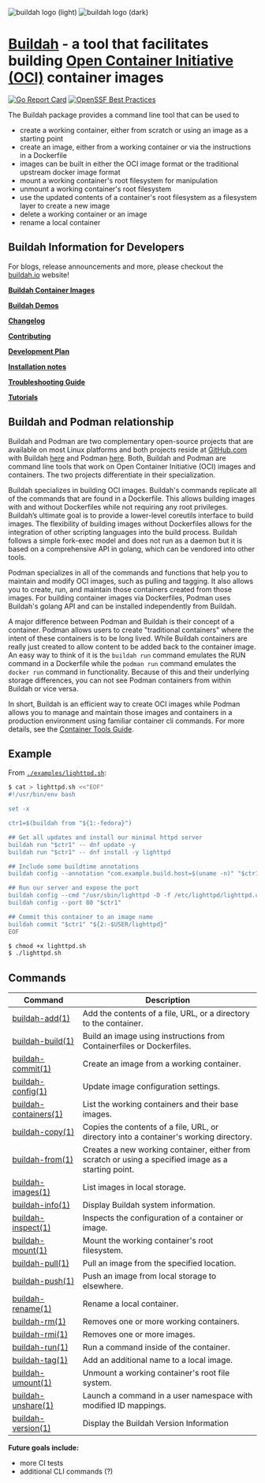 ![buildah logo (light)](logos/buildah-logo_large.png#gh-light-mode-only)
![buildah logo (dark)](logos/buildah-logo_reverse_large.png#gh-dark-mode-only)

# [Buildah](https://www.youtube.com/embed/YVk5NgSiUw8) - a tool that facilitates building [Open Container Initiative (OCI)](https://www.opencontainers.org/) container images

[![Go Report Card](https://goreportcard.com/badge/github.com/containers/buildah)](https://goreportcard.com/report/github.com/containers/buildah)
[![OpenSSF Best Practices](https://www.bestpractices.dev/projects/10579/badge)](https://www.bestpractices.dev/projects/10579)


The Buildah package provides a command line tool that can be used to
* create a working container, either from scratch or using an image as a starting point
* create an image, either from a working container or via the instructions in a Dockerfile
* images can be built in either the OCI image format or the traditional upstream docker image format
* mount a working container's root filesystem for manipulation
* unmount a working container's root filesystem
* use the updated contents of a container's root filesystem as a filesystem layer to create a new image
* delete a working container or an image
* rename a local container

## Buildah Information for Developers

For blogs, release announcements and more, please checkout the [buildah.io](https://buildah.io) website!

**[Buildah Container Images](https://github.com/containers/image_build/blob/main/buildah/README.md)**

**[Buildah Demos](demos)**

**[Changelog](CHANGELOG.md)**

**[Contributing](CONTRIBUTING.md)**

**[Development Plan](developmentplan.md)**

**[Installation notes](install.md)**

**[Troubleshooting Guide](troubleshooting.md)**

**[Tutorials](docs/tutorials)**

## Buildah and Podman relationship

Buildah and Podman are two complementary open-source projects that are
available on most Linux platforms and both projects reside at
[GitHub.com](https://github.com) with Buildah
[here](https://github.com/containers/buildah) and Podman
[here](https://github.com/containers/podman).  Both, Buildah and Podman are
command line tools that work on Open Container Initiative (OCI) images and
containers.  The two projects differentiate in their specialization.

Buildah specializes in building OCI images.  Buildah's commands replicate all
of the commands that are found in a Dockerfile.  This allows building images
with and without Dockerfiles while not requiring any root privileges.
Buildah’s ultimate goal is to provide a lower-level coreutils interface to
build images.  The flexibility of building images without Dockerfiles allows
for the integration of other scripting languages into the build process.
Buildah follows a simple fork-exec model and does not run as a daemon
but it is based on a comprehensive API in golang, which can be vendored
into other tools.

Podman specializes in all of the commands and functions that help you to maintain and modify
OCI images, such as pulling and tagging.  It also allows you to create, run, and maintain those containers
created from those images.  For building container images via Dockerfiles, Podman uses Buildah's
golang API and can be installed independently from Buildah.

A major difference between Podman and Buildah is their concept of a container.  Podman
allows users to create "traditional containers" where the intent of these containers is
to be long lived.  While Buildah containers are really just created to allow content
to be added back to the container image.  An easy way to think of it is the
`buildah run` command emulates the RUN command in a Dockerfile while the `podman run`
command emulates the `docker run` command in functionality.  Because of this and their underlying
storage differences, you can not see Podman containers from within Buildah or vice versa.

In short, Buildah is an efficient way to create OCI images while Podman allows
you to manage and maintain those images and containers in a production environment using
familiar container cli commands.  For more details, see the
[Container Tools Guide](https://github.com/containers/buildah/tree/main/docs/containertools).

## Example

From [`./examples/lighttpd.sh`](examples/lighttpd.sh):

```bash
$ cat > lighttpd.sh <<"EOF"
#!/usr/bin/env bash

set -x

ctr1=$(buildah from "${1:-fedora}")

## Get all updates and install our minimal httpd server
buildah run "$ctr1" -- dnf update -y
buildah run "$ctr1" -- dnf install -y lighttpd

## Include some buildtime annotations
buildah config --annotation "com.example.build.host=$(uname -n)" "$ctr1"

## Run our server and expose the port
buildah config --cmd "/usr/sbin/lighttpd -D -f /etc/lighttpd/lighttpd.conf" "$ctr1"
buildah config --port 80 "$ctr1"

## Commit this container to an image name
buildah commit "$ctr1" "${2:-$USER/lighttpd}"
EOF

$ chmod +x lighttpd.sh
$ ./lighttpd.sh
```

## Commands
| Command                                              | Description                                                                                          |
| ---------------------------------------------------- | ---------------------------------------------------------------------------------------------------- |
| [buildah-add(1)](/docs/buildah-add.1.md)               | Add the contents of a file, URL, or a directory to the container.                                    |
| [buildah-build(1)](/docs/buildah-build.1.md)           | Build an image using instructions from Containerfiles or Dockerfiles.                                |
| [buildah-commit(1)](/docs/buildah-commit.1.md)         | Create an image from a working container.                                                            |
| [buildah-config(1)](/docs/buildah-config.1.md)         | Update image configuration settings.                                                                 |
| [buildah-containers(1)](/docs/buildah-containers.1.md) | List the working containers and their base images.                                                   |
| [buildah-copy(1)](/docs/buildah-copy.1.md)             | Copies the contents of a file, URL, or directory into a container's working directory.               |
| [buildah-from(1)](/docs/buildah-from.1.md)             | Creates a new working container, either from scratch or using a specified image as a starting point. |
| [buildah-images(1)](/docs/buildah-images.1.md)         | List images in local storage.                                                                        |
| [buildah-info(1)](/docs/buildah-info.1.md)             | Display Buildah system information.                                                                  |
| [buildah-inspect(1)](/docs/buildah-inspect.1.md)       | Inspects the configuration of a container or image.                                                  |
| [buildah-mount(1)](/docs/buildah-mount.1.md)           | Mount the working container's root filesystem.                                                       |
| [buildah-pull(1)](/docs/buildah-pull.1.md)             | Pull an image from the specified location.                                                           |
| [buildah-push(1)](/docs/buildah-push.1.md)             | Push an image from local storage to elsewhere.                                                       |
| [buildah-rename(1)](/docs/buildah-rename.1.md)         | Rename a local container.                                                                            |
| [buildah-rm(1)](/docs/buildah-rm.1.md)                 | Removes one or more working containers.                                                              |
| [buildah-rmi(1)](/docs/buildah-rmi.1.md)               | Removes one or more images.                                                                          |
| [buildah-run(1)](/docs/buildah-run.1.md)               | Run a command inside of the container.                                                               |
| [buildah-tag(1)](/docs/buildah-tag.1.md)               | Add an additional name to a local image.                                                             |
| [buildah-umount(1)](/docs/buildah-umount.1.md)         | Unmount a working container's root file system.                                                      |
| [buildah-unshare(1)](/docs/buildah-unshare.1.md)       | Launch a command in a user namespace with modified ID mappings.                                      |
| [buildah-version(1)](/docs/buildah-version.1.md)       | Display the Buildah Version Information                                                              |

**Future goals include:**
* more CI tests
* additional CLI commands (?)
